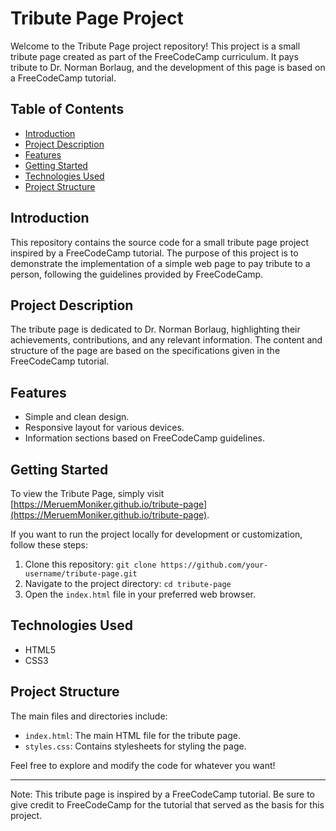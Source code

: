 # Tribute Page Project

Welcome to the Tribute Page project repository! This project is a small tribute page created as part of the FreeCodeCamp curriculum. It pays tribute to Dr. Norman Borlaug, and the development of this page is based on a FreeCodeCamp tutorial.

## Table of Contents

- [Introduction](#introduction)
- [Project Description](#project-description)
- [Features](#features)
- [Getting Started](#getting-started)
- [Technologies Used](#technologies-used)
- [Project Structure](#project-structure)

## Introduction

This repository contains the source code for a small tribute page project inspired by a FreeCodeCamp tutorial. The purpose of this project is to demonstrate the implementation of a simple web page to pay tribute to a person, following the guidelines provided by FreeCodeCamp.

## Project Description

The tribute page is dedicated to Dr. Norman Borlaug, highlighting their achievements, contributions, and any relevant information. The content and structure of the page are based on the specifications given in the FreeCodeCamp tutorial.

## Features

- Simple and clean design.
- Responsive layout for various devices.
- Information sections based on FreeCodeCamp guidelines.

## Getting Started

To view the Tribute Page, simply visit [https://MeruemMoniker.github.io/tribute-page](https://MeruemMoniker.github.io/tribute-page).

If you want to run the project locally for development or customization, follow these steps:

1. Clone this repository: `git clone https://github.com/your-username/tribute-page.git`
2. Navigate to the project directory: `cd tribute-page`
3. Open the `index.html` file in your preferred web browser.

## Technologies Used

- HTML5
- CSS3

## Project Structure

The main files and directories include:

- `index.html`: The main HTML file for the tribute page.
- `styles.css`: Contains stylesheets for styling the page.

Feel free to explore and modify the code for whatever you want!

---

Note: This tribute page is inspired by a FreeCodeCamp tutorial. Be sure to give credit to FreeCodeCamp for the tutorial that served as the basis for this project.

